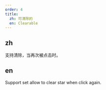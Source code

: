 ```yaml
---
order: 4
title:
  zh: 可清除的
  en: Clearable
---
```


## zh

支持清除，当再次被点击时。

## en

Support set allow to clear star when click again.
